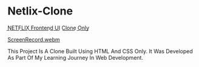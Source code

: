 # Netlix-Clone

N͟E͟T͟F͟L͟I͟X͟ F͟r͟o͟n͟t͟e͟n͟d͟ U͟I͟ C͟l͟o͟n͟e͟ O͟n͟l͟y͟


[ScreenRecord.webm](https://github.com/user-attachments/assets/a0678fe3-c9e4-46a5-b998-dcc17fb33af7)


This Project Is A Clone Built Using HTML And CSS Only. It Was Developed As Part Of My Learning Journey In Web Development.
